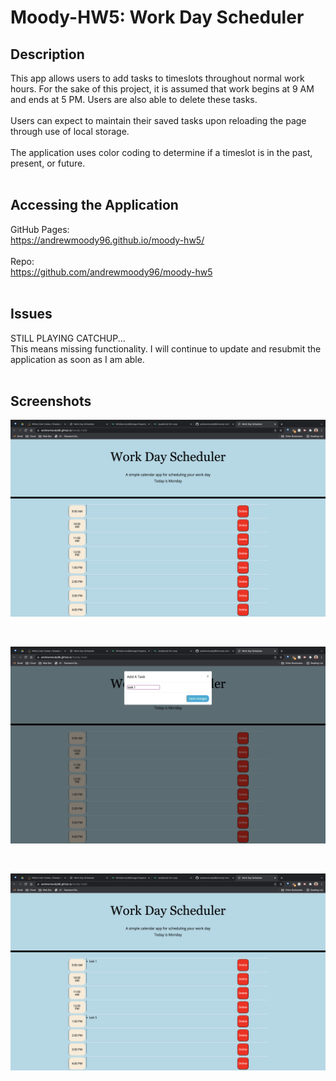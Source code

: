 # Moody-HW5: Work Day Scheduler

## Description

This app allows users to add tasks to timeslots throughout normal work hours. For the sake of this project, it is assumed that work begins at 9 AM and ends at 5 PM. Users are also able to delete these tasks.
<br>
<br>
Users can expect to maintain their saved tasks upon reloading the page through use of local storage.
<br>
<br>
The application uses color coding to determine if a timeslot is in the past, present, or future. 
<br>
<br>

## Accessing the Application
GitHub Pages:
<br>
https://andrewmoody96.github.io/moody-hw5/
<br>
<br>
Repo:
<br>
https://github.com/andrewmoody96/moody-hw5
<br>
<br>

## Issues
STILL PLAYING CATCHUP...
<br>
This means missing functionality. I will continue to update and resubmit the application as soon as I am able.
<br>
<br>

## Screenshots
![Work Day Scheduler On Load](./Assets/images/screenshot1.png "Work Day Scheduler On Load")

<br>

![Adding Tasks](./Assets/images/screenshot2.png "Adding Tasks")

<br>

![Displayed Tasks](./Assets/images/screenshot3.png "Displayed Tasks")
